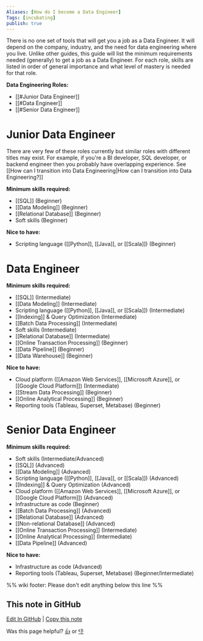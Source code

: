 ```yaml
---
Aliases: [How do I become a Data Engineer]
Tags: [incubating]
publish: true
---
```


There is no one set of tools that will get you a job as a Data Engineer. It will depend on the company, industry, and the need for data engineering where you live. Unlike other guides, this guide will list the minimum requirements needed (generally) to get a job as a Data Engineer. For each role, skills are listed in order of general importance and what level of mastery is needed for that role.

**Data Engineering Roles:**

- [[#Junior Data Engineer]]
- [[#Data Engineer]]
- [[#Senior Data Engineer]]

# Junior Data Engineer

There are very few of these roles currently but similar roles with different titles may exist. For example, if you're a BI developer, SQL developer, or backend engineer then you probably have overlapping experience. See [[How can I transition into Data Engineering|How can I transition into Data Engineering?]]

**Minimum skills required:**

- [[SQL]] (Beginner)
- [[Data Modeling]] (Beginner)
- [[Relational Database]] (Beginner)
- Soft skills (Beginner)

**Nice to have:**

- Scripting language ([[Python]], [[Java]], or [[Scala]]) (Beginner)

# Data Engineer

**Minimum skills required:**

- [[SQL]] (Intermediate)
- [[Data Modeling]] (Intermediate)
- Scripting language ([[Python]], [[Java]], or [[Scala]]) (Intermediate)
- [[Indexing]] & Query Optimization (Intermediate)
- [[Batch Data Processing]] (Intermediate)
- Soft skills (Intermediate)
- [[Relational Database]] (Intermediate)
- [[Online Transaction Processing]] (Beginner)
- [[Data Pipeline]] (Beginner)
- [[Data Warehouse]] (Beginner)

**Nice to have:**

- Cloud platform ([[Amazon Web Services]], [[Microsoft Azure]], or [[Google Cloud Platform]]) (Intermediate)
- [[Stream Data Processing]] (Beginner)
- [[Online Analytical Processing]] (Beginner)
- Reporting tools (Tableau, Superset, Metabase) (Beginner)

# Senior Data Engineer

**Minimum skills required:**

- Soft skills (Intermediate/Advanced)
- [[SQL]] (Advanced)
- [[Data Modeling]] (Advanced)
- Scripting language ([[Python]], [[Java]], or [[Scala]]) (Advanced)
- [[Indexing]] & Query Optimization (Advanced)
- Cloud platform ([[Amazon Web Services]], [[Microsoft Azure]], or [[Google Cloud Platform]]) (Advanced)
- Infrastructure as code (Beginner)
- [[Batch Data Processing]] (Advanced)
- [[Relational Database]] (Advanced)
- [[Non-relational Database]] (Advanced)
- [[Online Transaction Processing]] (Intermediate)
- [[Online Analytical Processing]] (Intermediate)
- [[Data Pipeline]] (Advanced)

**Nice to have:**

- Infrastructure as code (Advanced)
- Reporting tools (Tableau, Superset, Metabase) (Beginner/Intermediate)

%% wiki footer: Please don't edit anything below this line %%

## This note in GitHub

<span class="git-footer">[Edit In GitHub](https://github.dev/data-engineering-community/data-engineering-wiki/blob/main/FAQ/What%20skills%20do%20I%20need%20to%20become%20a%20Data%20Engineer.md "git-hub-edit-note") | [Copy this note](https://raw.githubusercontent.com/data-engineering-community/data-engineering-wiki/main/FAQ/What%20skills%20do%20I%20need%20to%20become%20a%20Data%20Engineer.md "git-hub-copy-note")</span>

<span class="git-footer">Was this page helpful?
[👍](https://tally.so/r/mOaxjk?rating=Yes&url=https://dataengineering.wiki/FAQ/What%20skills%20do%20I%20need%20to%20become%20a%20Data%20Engineer) or [👎](https://tally.so/r/mOaxjk?rating=No&url=https://dataengineering.wiki/FAQ/What%20skills%20do%20I%20need%20to%20become%20a%20Data%20Engineer)</span>
